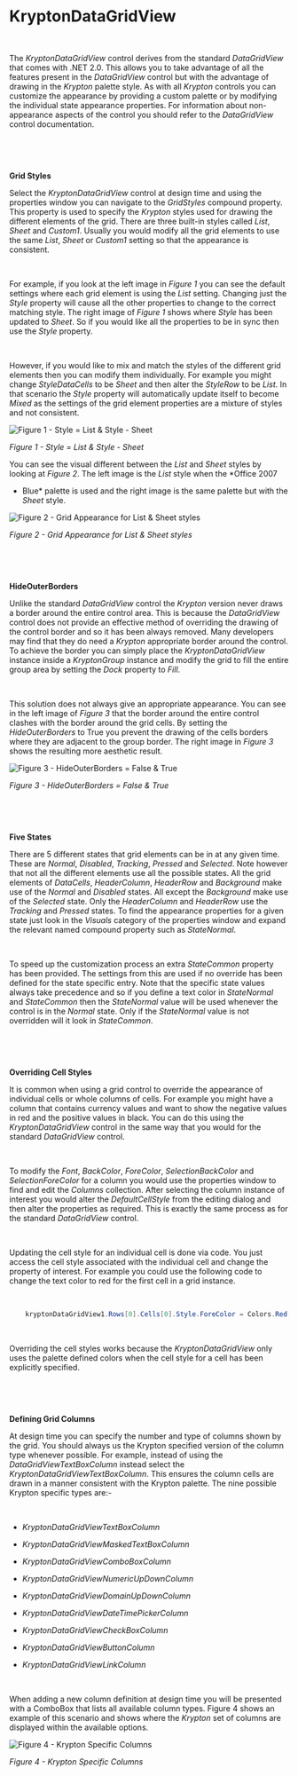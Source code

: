 # KryptonDataGridView

 

The *KryptonDataGridView* control derives from the standard *DataGridView* that
comes with .NET 2.0. This allows you to take advantage of all the features
present in the *DataGridView* control but with the advantage of drawing in the
*Krypton* palette style. As with all *Krypton* controls you can customize the
appearance by providing a custom palette or by modifying the individual state
appearance properties. For information about non-appearance aspects of the
control you should refer to the *DataGridView* control documentation.

 

 

**Grid Styles** 

Select the *KryptonDataGridView* control at design time and using the properties
window you can navigate to the *GridStyles* compound property. This property is
used to specify the *Krypton* styles used for drawing the different elements of
the grid. There are three built-in styles called *List*, *Sheet* and *Custom1*.
Usually you would modify all the grid elements to use the same *List*, *Sheet*
or *Custom1* setting so that the appearance is consistent.

 

For example, if you look at the left image in *Figure 1* you can see the default
settings where each grid element is using the *List* setting. Changing just the
*Style* property will cause all the other properties to change to the correct
matching style. The right image of *Figure 1* shows where *Style* has been
updated to *Sheet*. So if you would like all the properties to be in sync then
use the *Style* property.

 

However, if you would like to mix and match the styles of the different grid
elements then you can modify them individually. For example you might change
*StyleDataCells* to be *Sheet* and then alter the *StyleRow* to be *List*. In
that scenario the *Style* property will automatically update itself to become
*Mixed* as the settings of the grid element properties are a mixture of styles
and not consistent.

![*Figure 1 - Style = List & Style - Sheet*](Images/KryptonDataGridView1.png)

*Figure 1 - Style = List & Style - Sheet*  
  


You can see the visual different between the *List* and *Sheet* styles by
looking at *Figure 2*. The left image is the *List* style when the *Office 2007
- Blue* palette is used and the right image is the same palette but with the
*Sheet* style.

![*Figure 2 - Grid Appearance for List & Sheet styles*](Images/KryptonDataGridView2.png)

*Figure 2 - Grid Appearance for List & Sheet styles*

 

 

**HideOuterBorders**

Unlike the standard *DataGridView* control the *Krypton* version never draws a
border around the entire control area. This is because the *DataGridView*
control does not provide an effective method of overriding the drawing of the
control border and so it has been always removed. Many developers may find that
they do need a *Krypton* appropriate border around the control. To achieve the
border you can simply place the *KryptonDataGridView* instance inside a
*KryptonGroup* instance and modify the grid to fill the entire group area by
setting the *Dock* property to *Fill*.

 

This solution does not always give an appropriate appearance. You can see in the
left image of *Figure 3* that the border around the entire control clashes with
the border around the grid cells. By setting the *HideOuterBorders* to True you
prevent the drawing of the cells borders where they are adjacent to the group
border. The right image in *Figure 3* shows the resulting more aesthetic result.

![*Figure 3 - HideOuterBorders = False & True*](Images/KryptonDataGridView3.png)

*Figure 3 - HideOuterBorders = False & True*

 

 

**Five States** 

There are 5 different states that grid elements can be in at any given time.
These are *Normal*, *Disabled*, *Tracking*, *Pressed* and *Selected*. Note
however that not all the different elements use all the possible states. All the
grid elements of *DataCells*, *HeaderColumn*, *HeaderRow* and *Background* make
use of the *Normal* and *Disabled* states. All except the *Background* make use
of the *Selected* state. Only the *HeaderColumn* and *HeaderRow* use the
*Tracking* and *Pressed* states. To find the appearance properties for a given
state just look in the *Visuals* category of the properties window and expand
the relevant named compound property such as *StateNormal*.

 

To speed up the customization process an extra *StateCommon* property has been
provided. The settings from this are used if no override has been defined for
the state specific entry. Note that the specific state values always take
precedence and so if you define a text color in *StateNormal* and *StateCommon*
then the *StateNormal* value will be used whenever the control is in the
*Normal* state. Only if the *StateNormal* value is not overridden will it look
in *StateCommon*.

 

 

**Overriding Cell Styles**

It is common when using a grid control to override the appearance of individual
cells or whole columns of cells. For example you might have a column that
contains currency values and want to show the negative values in red and the
positive values in black. You can do this using the *KryptonDataGridView*
control in the same way that you would for the standard *DataGridView* control.

 

To modify the *Font*, *BackColor*, *ForeColor*, *SelectionBackColor* and
*SelectionForeColor* for a column you would use the properties window to find
and edit the *Columns* collection. After selecting the column instance of
interest you would alter the *DefaultCellStyle* from the editing dialog and then
alter the properties as required. This is exactly the same process as for the
standard *DataGridView* control.

 

Updating the cell style for an individual cell is done via code. You just access
the cell style associated with the individual cell and change the property of
interest. For example you could use the following code to change the text color
to red for the first cell in a grid instance.

 
```cs
    kryptonDataGridView1.Rows[0].Cells[0].Style.ForeColor = Colors.Red;
```

 

Overriding the cell styles works because the *KryptonDataGridView* only uses the
palette defined colors when the cell style for a cell has been explicitly
specified.

 

 

**Defining Grid Columns**

At design time you can specify the number and type of columns shown by the grid.
You should always us the Krypton specified version of the column type whenever
possible. For example, instead of using the *DataGridViewTextBoxColumn* instead
select the *KryptonDataGridViewTextBoxColumn*. This ensures the column cells are
drawn in a manner consistent with the Krypton palette. The nine possible Krypton
specific types are:-

 

-   *KryptonDataGridViewTextBoxColumn*

-   *KryptonDataGridViewMaskedTextBoxColumn*

-   *KryptonDataGridViewComboBoxColumn*

-   *KryptonDataGridViewNumericUpDownColumn*

-   *KryptonDataGridViewDomainUpDownColumn*

-   *KryptonDataGridViewDateTimePickerColumn*

-   *KryptonDataGridViewCheckBoxColumn*

-   *KryptonDataGridViewButtonColumn*

-   *KryptonDataGridViewLinkColumn*

 

When adding a new column definition at design time you will be presented with a
ComboBox that lists all available column types. Figure 4 shows an example of
this scenario and shows where the *Krypton* set of columns are displayed within
the available options.

![*Figure 4 - Krypton Specific Columns*](Images/KryptonDataGridView4.png)

*Figure 4 - Krypton Specific Columns*
